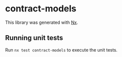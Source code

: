# contract-models

This library was generated with [Nx](https://nx.dev).

## Running unit tests

Run `nx test contract-models` to execute the unit tests.
